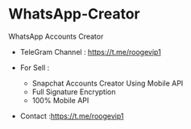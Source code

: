 # WhatsApp-Creator
WhatsApp Accounts Creator
- TeleGram Channel : https://t.me/roogevip1
- For Sell :
  - Snapchat Accounts Creator Using Mobile API
  - Full Signature Encryption
  - 100% Mobile API 

- Contact :https://t.me/roogevip1
